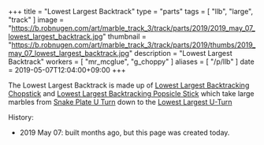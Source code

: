+++
title = "Lowest Largest Backtrack"
type = "parts"
tags = [ "llb", "large", "track" ]
image = "https://b.robnugen.com/art/marble_track_3/track/parts/2019/2019_may_07_lowest_largest_backtrack.jpg"
thumbnail = "https://b.robnugen.com/art/marble_track_3/track/parts/2019/thumbs/2019_may_07_lowest_largest_backtrack.jpg"
description = "Lowest Largest Backtrack"
workers = [
    "mr_mcglue",
    "g_choppy"
]
aliases = [
    "/p/llb"
]
date = 2019-05-07T12:04:00+09:00
+++

The Lowest Largest Backtrack is made up of [Lowest Largest Backtracking Chopstick](/parts/lowest_largest_backtracking_chopstick/) and [Lowest Largest Backtracking Popsicle Stick](/parts/lowest_largest_backtracking_popsicle_stick/) which take large marbles from [Snake Plate U Turn](/parts/snake_plate_u_turn/) down to the [Lowest Largest U-Turn](/parts/lowest_largest_u_turn/)

History:

* 2019 May 07: built months ago, but this page was created today.
